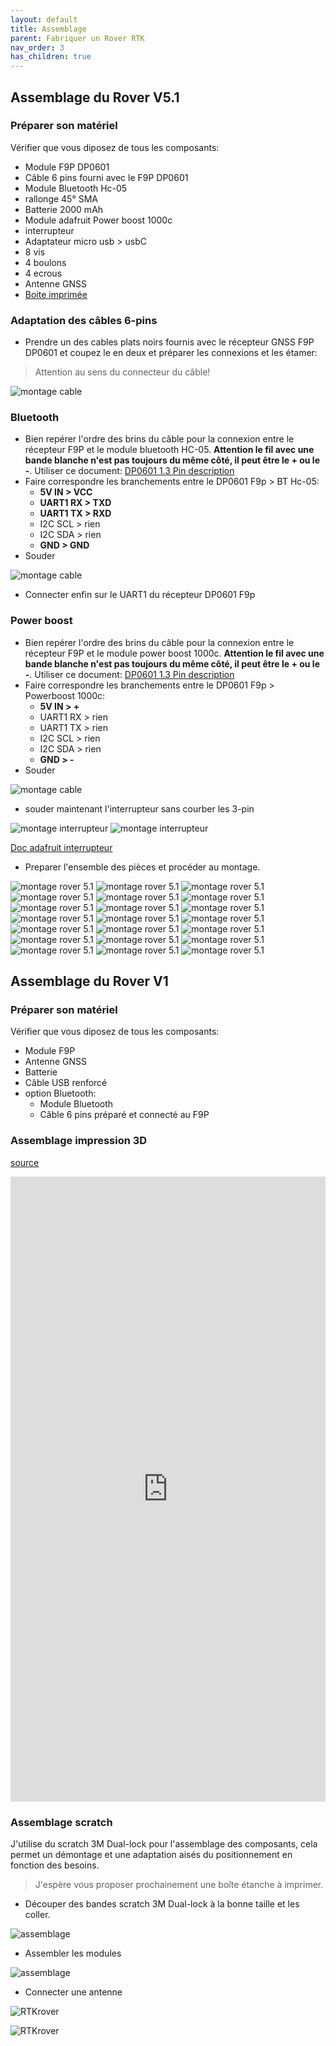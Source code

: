 ```yaml
---
layout: default
title: Assemblage
parent: Fabriquer un Rover RTK
nav_order: 3
has_children: true
---
```


## Assemblage du Rover V5.1

### Préparer son matériel

Vérifier que vous diposez de tous les composants:

* Module F9P DP0601
* Câble 6 pins fourni avec le F9P DP0601
* Module Bluetooth Hc-05
* rallonge 45° SMA
* Batterie 2000 mAh
* Module adafruit Power boost 1000c
* interrupteur
* Adaptateur micro usb > usbC
* 8 vis
* 4 boulons
* 4 ecrous
* Antenne GNSS
* [Boite imprimée](https://www.prusaprinters.org/fr/prints/90252-gnss-rtk-v51)

### Adaptation des câbles 6-pins

* Prendre un des cables plats noirs fournis avec le récepteur GNSS F9P DP0601 et coupez le en deux et préparer les connexions et les étamer:

> Attention au sens du connecteur du câble!

![montage cable](https://jancelin.github.io/docs-centipedeRTK/assets/images/montage_rover/cut_pin.jpg)

### Bluetooth

* Bien repérer l'ordre des brins du câble pour la  connexion entre le récepteur F9P et le module bluetooth HC-05. **Attention le fil avec une bande blanche n'est pas toujours du même côté, il peut être le + ou le -**. Utiliser ce document: [DP0601 1.3 Pin description](https://raw.githubusercontent.com/drotek/datasheets/master/DrotekDoc_0891B08A%20-%20DP0601%20GNSS%20RTK%20(F9P).pdf)
* Faire correspondre les branchements entre le DP0601 F9p > BT Hc-05:
   * **5V IN > VCC**
   * **UART1 RX > TXD**
   * **UART1 TX > RXD**
   * I2C SCL > rien
   * I2C SDA > rien
   * **GND  > GND**
* Souder

![montage cable](https://jancelin.github.io/docs-centipedeRTK/assets/images/montage_rover/solder_hc05.jpg)

* Connecter enfin sur le UART1 du récepteur DP0601 F9p

### Power boost
* Bien repérer l'ordre des brins du câble pour la  connexion entre le récepteur F9P et le module power boost 1000c. **Attention le fil avec une bande blanche n'est pas toujours du même côté, il peut être le + ou le -**. Utiliser ce document: [DP0601 1.3 Pin description](https://raw.githubusercontent.com/drotek/datasheets/master/DrotekDoc_0891B08A%20-%20DP0601%20GNSS%20RTK%20(F9P).pdf)
* Faire correspondre les branchements entre le DP0601 F9p > Powerboost 1000c:
   * **5V IN > +**
   * UART1 RX > rien
   * UART1 TX > rien
   * I2C SCL > rien
   * I2C SDA > rien
   * **GND  > -**
* Souder

![montage cable](https://jancelin.github.io/docs-centipedeRTK/assets/images/montage_rover/solder_1000c.jpg)

* souder maintenant l'interrupteur sans courber les 3-pin

![montage interrupteur](https://jancelin.github.io/docs-centipedeRTK/assets/images/montage_rover/inter1.jpg)
![montage interrupteur](https://jancelin.github.io/docs-centipedeRTK/assets/images/montage_rover/inter2.jpg)

[Doc adafruit interrupteur](https://learn.adafruit.com/adafruit-powerboost-1000c-load-share-usb-charge-boost/assembly#on-slash-off-switch-1833577-5)

* Preparer l'ensemble des pièces et procéder au montage.

![montage rover 5.1](https://jancelin.github.io/docs-centipedeRTK/assets/images/montage_rover/1-rover_v5-1.jpg)
![montage rover 5.1](https://jancelin.github.io/docs-centipedeRTK/assets/images/montage_rover/2-rover_v5-1.jpg)
![montage rover 5.1](https://jancelin.github.io/docs-centipedeRTK/assets/images/montage_rover/3-rover_v5-1.jpg)
![montage rover 5.1](https://jancelin.github.io/docs-centipedeRTK/assets/images/montage_rover/4-rover_v5-1.jpg)
![montage rover 5.1](https://jancelin.github.io/docs-centipedeRTK/assets/images/montage_rover/5-rover_v5-1.jpg)
![montage rover 5.1](https://jancelin.github.io/docs-centipedeRTK/assets/images/montage_rover/7-rover_v5-1.jpg)
![montage rover 5.1](https://jancelin.github.io/docs-centipedeRTK/assets/images/montage_rover/8-rover_v5-1.jpg)
![montage rover 5.1](https://jancelin.github.io/docs-centipedeRTK/assets/images/montage_rover/9-rover_v5-1.jpg)
![montage rover 5.1](https://jancelin.github.io/docs-centipedeRTK/assets/images/montage_rover/10-rover_v5-1.jpg)
![montage rover 5.1](https://jancelin.github.io/docs-centipedeRTK/assets/images/montage_rover/12-rover_v5-1.jpg)
![montage rover 5.1](https://jancelin.github.io/docs-centipedeRTK/assets/images/montage_rover/14-rover_v5-1.jpg)
![montage rover 5.1](https://jancelin.github.io/docs-centipedeRTK/assets/images/montage_rover/15-rover_v5-1.jpg)
![montage rover 5.1](https://jancelin.github.io/docs-centipedeRTK/assets/images/montage_rover/16-rover_v5-1.jpg)
![montage rover 5.1](https://jancelin.github.io/docs-centipedeRTK/assets/images/montage_rover/17-rover_v5-1.jpg)
![montage rover 5.1](https://jancelin.github.io/docs-centipedeRTK/assets/images/montage_rover/18-rover_v5-1.jpg)
![montage rover 5.1](https://jancelin.github.io/docs-centipedeRTK/assets/images/montage_rover/19-rover_v5-1.jpg)
![montage rover 5.1](https://jancelin.github.io/docs-centipedeRTK/assets/images/montage_rover/20-rover_v5-1.jpg)
![montage rover 5.1](https://jancelin.github.io/docs-centipedeRTK/assets/images/montage_rover/21-rover_v5-1.jpg)
![montage rover 5.1](https://jancelin.github.io/docs-centipedeRTK/assets/images/montage_rover/22-rover_v5-1.jpg)
![montage rover 5.1](https://jancelin.github.io/docs-centipedeRTK/assets/images/montage_rover/23-rover_v5-1.jpg)
![montage rover 5.1](https://jancelin.github.io/docs-centipedeRTK/assets/images/montage_rover/24-rover_v5-1.jpg)



## Assemblage du Rover V1

### Préparer son matériel

Vérifier que vous diposez de tous les composants:

* Module F9P
* Antenne GNSS
* Batterie
* Câble USB renforcé
* option Bluetooth:
    * Module Bluetooth
    * Câble 6 pins préparé et connecté au F9P

### Assemblage impression 3D

[source](https://www.prusaprinters.org/fr/prints/47974-gnss-rtk-f9p-drotek-bt-hc-05)

<iframe width="100%" height="1000" frameborder="0" style="border:0" src="https://www.prusaprinters.org/fr/prints/47974-gnss-rtk-f9p-drotek-bt-hc-05" allowfullscreen></iframe>

### Assemblage scratch

J'utilise du scratch 3M Dual-lock pour l'assemblage des composants, cela permet un démontage et une adaptation aisés du positionnement en fonction des besoins. 

>J'espère vous proposer prochainement une boîte étanche à imprimer.

* Découper des bandes scratch 3M Dual-lock à la bonne taille et les coller.

![assemblage](https://jancelin.github.io/docs-centipedeRTK/assets/images/montage_rover/assemblage1.jpg)

* Assembler les modules

![assemblage](https://jancelin.github.io/docs-centipedeRTK/assets/images/montage_rover/assemblage2.jpg)

* Connecter une antenne

![RTKrover](https://jancelin.github.io/docs-centipedeRTK/assets/images/montage_rover/rover_1.jpg)

![RTKrover](https://jancelin.github.io/docs-centipedeRTK/assets/images/montage_rover/rover_pied_2.jpg)

